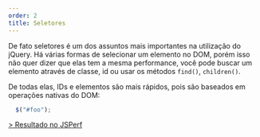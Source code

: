 ```yaml
---
order: 2
title: Seletores
---
```


De fato seletores é um dos assuntos mais importantes na utilização do jQuery. Há várias formas de selecionar um elemento no DOM, porém isso não quer dizer que elas tem a mesma performance, você pode buscar um elemento através de classe, id ou usar os métodos `find()`, `children()`.

De todas elas, IDs e elementos são mais rápidos, pois são baseados em operações nativas do DOM:

```js
  $("#foo");
```

[> Resultado no JSPerf](http://jsperf.com/jquery-each-vs-for-loop/194)